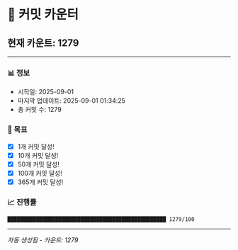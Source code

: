 # 🔢 커밋 카운터

## 현재 카운트: 1279

---

### 📊 정보
- 시작일: 2025-09-01
- 마지막 업데이트: 2025-09-01 01:34:25
- 총 커밋 수: 1279

### 🎯 목표
- [x] 1개 커밋 달성!
- [x] 10개 커밋 달성!
- [x] 50개 커밋 달성!
- [x] 100개 커밋 달성!
- [x] 365개 커밋 달성!

### 📈 진행률
```
██████████████████████████████████████████████████ 1279/100
```

---
*자동 생성됨 - 카운트: 1279*
